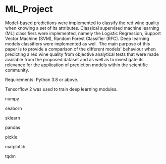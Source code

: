 # ML_Project
Model-based predictions were implemented to classify the red wine quality when knowing a set of its attributes.
Classical supervised machine learning (ML) classifiers were implemented, namely the Logistic Regression, Support Vector Machine (SVM), Random Forest Classifier (RFC). Deep learning models classifiers were implemented as well.
The main purpose of this paper is to provide a comparison of the different models' behaviour when predicting a red wine quality from objective analytical tests that were made available from the proposed dataset and as well as to investigate its relevance for the application of prediction models within the scientific community. 

Requirements:
Python 3.8 or above.

Tensorflow 2 was used to train deep learning modules.

numpy

seaborn

sklearn

pandas

pickle

matplotlib

tqdm
